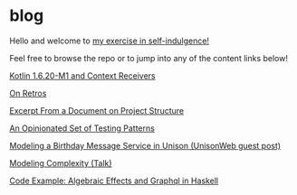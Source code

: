 # blog
Hello and welcome to [my exercise in self-indulgence!](ABOUT.md)

Feel free to browse the repo or to jump into any of the content links below!

[Kotlin 1.6.20-M1 and Context Receivers](blog/kotlin_1.6.2/README.md)

[On Retros](blog/on_retros/README.md)

[Excerpt From a Document on Project Structure](blog/excerpt_from_a_document_on_project_structure/README.md)

[An Opinionated Set of Testing Patterns](blog/an_opinionated_set_of_testing_patterns/README.md)

[Modeling a Birthday Message Service in Unison (UnisonWeb guest post)](https://www.unisonweb.org/2021/08/20/birthday-kata/)

[Modeling Complexity (Talk)](https://www.youtube.com/watch?v=nEGIfvxK8Uo)

[Code Example: Algebraic Effects and Graphql in Haskell](https://github.com/morpheusgraphql/morpheus-graphql/tree/master/examples/scotty-freer-simple)
